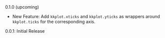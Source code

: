 0.1.0 (upcoming)
  - New Feature: Add `kkplot.xticks` and `kkplot.yticks` as wrappers around `kkplot.ticks` for the corresponding axis.

0.0.1: Initial Release
